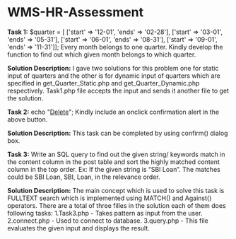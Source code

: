 # WMS-HR-Assessment
**Task 1:**
$quarter = [ ['start' => '12-01', 'ends' => '02-28'],
        ['start' => '03-01', 'ends' => '05-31'], 
        ['start' => '06-01', 'ends' => '08-31'], 
        ['start' => '09-01', 'ends' => '11-31']]; 
Every month belongs to one quarter. Kindly develop the function to find out which given month belongs to which quarter.

**Solution Description:**
   I gave two solutions for this problem one for static input of quarters and the other is for dynamic input of quarters which are specified in get_Quarter_Static.php and get_Quarter_Dynamic.php respectively.
Task1.php file accepts the input and sends it another file to get the solution.

**Task 2:**
  echo "<a href='comment-delete?id=1' class='red-text'>Delete</a>";
  Kindly include an onclick confirmation alert in the above button.
  
 **Solution Description:**
    This task can be completed by using confirm() dialog box.
 
**Task 3:**
 Write an SQL query to find out the given string/ keywords match in the content column in the
post table and sort the highly matched content column in the top order. Ex: If the given
string is “SBI Loan”. The matches could be SBI Loan, SBI, Loan, in the relevance order.

**Solution Description:**
   The main concept which is used to solve this task is FULLTEXT search which is implemented using MATCH() and Against() operators.
There are a total of three filles in the solution each of them does following tasks:
1.Task3.php - Takes pattern as input from the user.
2.connect.php - Used to connect to database.
3.query.php - This file evaluates the given input and displays the result.
